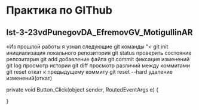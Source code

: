# Практика по GIThub
## Ist-3-23vdPunegovDA_EfremovGV_MotigullinAR
«Из прошлой работы я узнал следующие git
команды
"*<*
git init инициализация локального репозитория
git status проверить состояние репозитария 
git add добавление файла
git commit  фиксация изменений
git log просмотр истории
git diff просмотр различий между коммитами 
git reset откат к предыдущему коммиту
git reset --hard удаление изменений(откат)
>

   private void Button_Click(object sender, RoutedEventArgs e)
   {

   }
